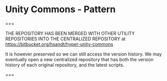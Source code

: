# Unity Commons - Pattern

===

THE REPOSITORY HAS BEEN MERGED WITH OTHER UTILITY REPOSITORIES INTO THE CENTRALIZED REPOSITORY at https://bitbucket.org/hsandt/hyper-unity-commons

It is however preserved so we can still access the version history. We may eventually open a new centralized repository that has both the version history of each original repository, and the latest scripts.

===
